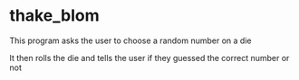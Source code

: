 # thake_blom

This program asks the user to choose a random number on a die

It then rolls the die and tells the user if they guessed the correct number or not
